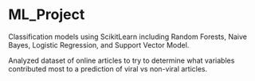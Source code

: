 # ML_Project

Classification models using ScikitLearn including Random Forests, Naive Bayes, Logistic Regression, and Support Vector Model. 

Analyzed dataset of online articles to try to determine what variables contributed most to a prediction of viral vs non-viral articles. 
